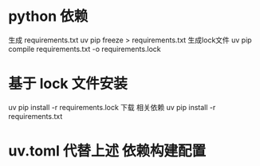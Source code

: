 # python 依赖
生成 requirements.txt   uv pip freeze > requirements.txt
生成lock文件 uv pip compile requirements.txt -o requirements.lock

# 基于 lock 文件安装
uv pip install -r requirements.lock
下载 相关依赖 uv pip install -r requirements.txt


# uv.toml 代替上述  依赖构建配置

